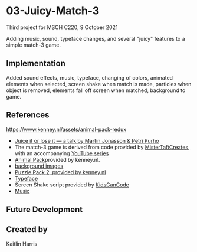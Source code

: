 # 03-Juicy-Match-3
Third project for MSCH C220, 9 October 2021

Adding music, sound, typeface changes, and several "juicy" features to a simple match-3 game.

## Implementation
Added sound effects, music, typeface, changing of colors, animated elements when selected, screen shake when match is made, particles when object is removed, elements fall off screen when matched, background to game.

## References
https://www.kenney.nl/assets/animal-pack-redux

* [Juice it or lose it — a talk by Martin Jonasson & Petri Purho](https://www.youtube.com/watch?v=Fy0aCDmgnxg)
 * The match-3 game is derived from code provided by [MisterTaftCreates](https://github.com/mistertaftcreates/Godot_match_3), with an accompanying [YouTube series](https://www.youtube.com/playlist?list=PL4vbr3u7UKWqwQlvwvgNcgDL1p_3hcNn2)
 * [Animal Pack](https://www.kenney.nl/assets/animal-pack-redux)provided by kenney.nl. 
 * [background images](https://www.freepik.com/premium-vector/farm-background_3328225.htm?epik=dj0yJnU9UnhuOC15SWJrTXRqM25jSUlLbUgzWTBqOUFGRjgyLWomcD0wJm49R2gtTkdodUxlcXU5el8yUnVfZ2l0ZyZ0PUFBQUFBR0ZpQUVN) 
 * [Puzzle Pack 2, provided by kenney.nl](https://kenney.nl/assets/puzzle-pack-2)
 * [Typeface](https://fontesk.com/cute-dolphin-font/)
 * Screen Shake script provided by [KidsCanCode](https://kidscancode.org/godot_recipes/2d/screen_shake/)
 * [Music](https://patrickdearteaga.com/royalty-free-music/solve-the-puzzle/)


## Future Development

## Created by
Kaitlin Harris
